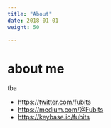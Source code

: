 ```yaml
---
title: "About"
date: 2018-01-01
weight: 50

---
```


# about me

tba

* https://twitter.com/fubits
* https://medium.com/@Fubits
* https://keybase.io/fubits
